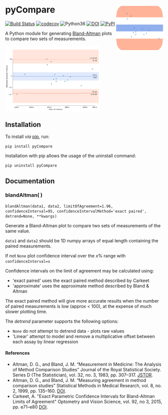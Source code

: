 # pyCompare <img src="docs/_static/pyCompare.png" width="200" style="max-width: 30%;" align="right" />

[![Build Status](https://travis-ci.org/jaketmp/pyCompare.svg?branch=master)](https://travis-ci.org/jaketmp/pyCompare) [![codecov](https://codecov.io/gh/jaketmp/pyCompare/branch/master/graph/badge.svg)](https://codecov.io/gh/jaketmp/pyCompare) ![Python36](https://img.shields.io/badge/python-3.6-blue.svg) [![DOI](https://zenodo.org/badge/DOI/10.5281/zenodo.1238915.svg)](https://doi.org/10.5281/zenodo.1238915)  [![PyPI](https://img.shields.io/pypi/v/pyCompare.svg)](https://pypi.org/project/pyCompare/)

A Python module for generating [Bland-Altman](https://en.wikipedia.org/wiki/Bland–Altman_plot) plots to compare two sets of measurements.

<img src="docs/_static/bland_altman.png" style="max-width: 60%;" align="center" />

## Installation

To install _via_ [pip](https://pypi.org/project/pyCompare/), run:

    pip install pyCompare

Installation with pip allows the usage of the uninstall command:

    pip uninstall pyCompare


## Documentation


### blandAltman(&nbsp;)

    blandAltman(data1, data2, limitOfAgreement=1.96, confidenceInterval=95, confidenceIntervalMethod='exact paired', detrend=None, **kwargs)

Generate a Bland-Altman plot to compare two sets of measurements of the same value.

`data1` and `data2` should be 1D numpy arrays of equal length containing the paired measurements.

If not `None` plot confidence interval over the *x*% range with `confidenceInterval=x`

Confidence intervals on the limit of agreement may be calculated using:
- 'exact paired' uses the exact paired method described by Carkeet
- 'approximate' uses the approximate method described by Bland & Altman

The exact paired method will give more accurate results when the number of paired measurements is low (approx < 100), at the expense of much slower plotting time.

The *detrend* parameter supports the following options:
- ``None`` do not attempt to detrend data - plots raw values
- 'Linear' attempt to model and remove a multiplicative offset between each assay by linear regression

#### References

- Altman, D. G., and Bland, J. M. “Measurement in Medicine: The Analysis of Method Comparison Studies” Journal of the Royal Statistical Society. Series D (The Statistician), vol. 32, no. 3, 1983, pp. 307–317. [JSTOR](https://www.jstor.org/stable/2987937).
- Altman, D. G., and Bland, J. M. “Measuring agreement in method comparison studies” Statistical Methods in Medical Research, vol. 8, no. 2, 1999, pp. 135–160. [DOI](https://doi.org/10.1177/096228029900800204).
- Carkeet, A. "Exact Parametric Confidence Intervals for Bland-Altman Limits of Agreement" Optometry and Vision Science, vol. 92, no 3, 2015, pp. e71–e80 [DOI](https://doi.org/10.1097/OPX.0000000000000513).
